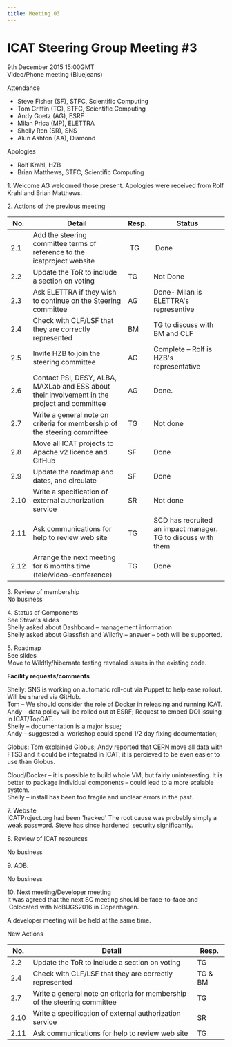 ```yaml
---
title: Meeting 03
---
```


# ICAT Steering Group Meeting #3

9th December 2015 15:00GMT\
Video/Phone meeting (Bluejeans)

Attendance

- Steve Fisher (SF), STFC, Scientific Computing
- Tom Griffin (TG), STFC, Scientific Computing
- Andy Goetz (AG), ESRF
- Milan Prica (MP), ELETTRA
- Shelly Ren (SR), SNS
- Alun Ashton (AA), Diamond

Apologies

- Rolf Krahl, HZB
- Brian Matthews, STFC, Scientific Computing

1\. Welcome
AG welcomed those present. Apologies were received from Rolf Krahl and
Brian Matthews.

2\. Actions of the previous meeting

| No.   | Detail                                                                                       | Resp. | Status                                                       |
| ----- | -------------------------------------------------------------------------------------------- | ----- | ------------------------------------------------------------ |
| 2.1   | Add the steering committee terms of reference to the icatproject website                     |  TG   |  Done                                                        |
| 2.2   | Update the ToR to include a section on voting                                                | TG    | Not Done                                                     |
| 2.3   | Ask ELETTRA if they wish to continue on the Steering committee                               | AG    | Done- Milan is ELETTRA's representive                        |
| 2.4   | Check with CLF/LSF that they are correctly represented                                       | BM    | TG to discuss with BM and CLF                                |
| 2.5   | Invite HZB to join the steering committee                                                    | AG    | Complete – Rolf is HZB's representative                      |
| 2.6   | Contact PSI, DESY, ALBA, MAXLab and ESS about their involvement in the project and committee | AG    | Done.                                                        |
| 2.7   | Write a general note on criteria for membership of the steering committee                    | TG    | Not done                                                     |
| 2.8   | Move all ICAT projects to Apache v2 licence and GitHub                                       | SF    | Done                                                         |
| 2.9   | Update the roadmap and dates, and circulate                                                  | SF    | Done                                                         |
| 2.10  | Write a specification of external authorization service                                      | SR    | Not done                                                     |
| 2.11  | Ask communications for help to review web site                                               | TG    | SCD has recruited an impact manager. TG to discuss with them |
| 2.12  | Arrange the next meeting for 6 months time (tele/video-conference)                           | TG    | Done                                                         |

3\. Review of membership\
No business

4\. Status of Components\
See Steve's slides\
Shelly asked about Dashboard – management information\
Shelly asked about Glassfish and Wildfly – answer – both will be
supported.

5\. Roadmap\
See slides\
Move to Wildfly/hibernate testing revealed issues in the existing code.

**Facility requests/comments**

Shelly: SNS is working on automatic roll-out via Puppet to help ease
rollout. Will be shared via GitHub.\
Tom – We should consider the role of Docker in releasing and running
ICAT.\
Andy – data policy will be rolled out at ESRF; Request to embed DOI
issuing in ICAT/TopCAT.\
Shelly – documentation is a major issue;\
Andy – suggested a  workshop could spend 1/2 day fixing documentation;

Globus: Tom explained Globus; Andy reported that CERN move all data with
FTS3 and it could be integrated in ICAT, it is percieved to be even
easier to use than Globus.

Cloud/Docker – it is possible to build whole VM, but fairly
uninteresting. It is better to package individual components – could
lead to a more scalable system.\
Shelly – install has been too fragile and unclear errors in the past.

7\. Website\
ICATProject.org had been 'hacked' The root cause was probably simply a
weak password. Steve has since hardened  security significantly.

8\. Review of ICAT resources

No business

9\. AOB.

No business

10\. Next meeting/Developer meeting\
It was agreed that the next SC meeting should be face-to-face and
 Colocated with NoBUGS2016 in Copenhagen.

A developer meeting will be held at the same time.

New Actions

| No.  | Detail                                                                    | Resp.   |
| ---- | ------------------------------------------------------------------------- | ------- |
| 2.2  | Update the ToR to include a section on voting                             | TG      |
| 2.4  | Check with CLF/LSF that they are correctly represented                    | TG & BM |
| 2.7  | Write a general note on criteria for membership of the steering committee | TG      |
| 2.10 | Write a specification of external authorization service                   | SR      |
| 2.11 | Ask communications for help to review web site                            | TG      |
